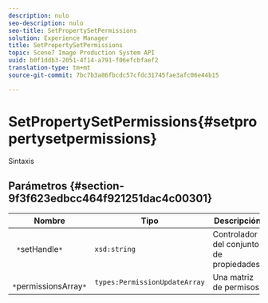 ```yaml
---
description: nulo
seo-description: nulo
seo-title: SetPropertySetPermissions
solution: Experience Manager
title: SetPropertySetPermissions
topic: Scene7 Image Production System API
uuid: b0f1ddb3-2051-4f14-a791-f06efcbfaef2
translation-type: tm+mt
source-git-commit: 7bc7b3a86fbcdc57cfdc31745fae3afc06e44b15

---
```



# SetPropertySetPermissions{#setpropertysetpermissions}

Sintaxis

## Parámetros {#section-9f3f623edbcc464f921251dac4c00301}

| Nombre | Tipo | Descripción |
|---|---|---|
| ` *`setHandle`*` | `xsd:string` | Controlador del conjunto de propiedades. |
| ` *`permissionsArray`*` | `types:PermissionUpdateArray` | Una matriz de permisos. |

